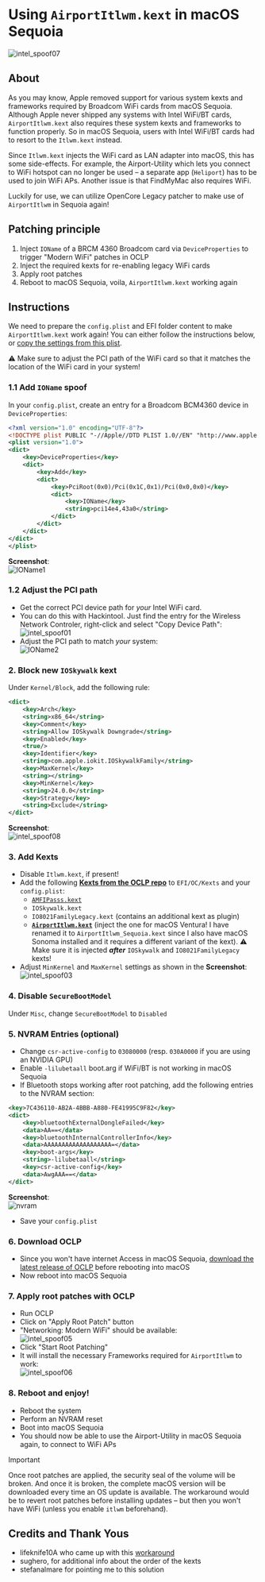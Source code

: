 # Using `AirportItlwm.kext` in macOS Sequoia

![intel_spoof07](https://github.com/user-attachments/assets/255406e1-554e-4b6c-9b67-5d24b9fcb962)

## About

As you may know, Apple removed support for various system kexts and frameworks required by Broadcom WiFi cards from macOS Sequoia. Although Apple never shipped any systems with Intel WiFi/BT cards, `AirportItlwm.kext` also requires these system kexts and frameworks to function properly. So in macOS Sequoia, users with Intel WiFi/BT cards had to resort to the `Itlwm.kext` instead. 

Since `Itlwm.kext` injects the WiFi card as LAN adapter into macOS, this has some side-effects. For example, the Airport-Utility which lets you connect to WiFi hotspot can no longer be used – a separate app (`Heliport`) has to be used to join WiFi APs. Another issue is that FindMyMac also requires WiFi.

Luckily for use, we can utilize OpenCore Legacy patcher to make use of `AirportItlwm` in Sequoia again!

## Patching principle

1. Inject `IOName` of a BRCM 4360 Broadcom card via `DeviceProperties` to trigger "Modern WiFi" patches in OCLP 
2. Inject the required kexts for re-enabling legacy WiFi cards
3. Apply root patches
4. Reboot to macOS Sequoia, voila, `AirportItlwm.kext` working again 

## Instructions

We need to prepare the `config.plist` and EFI folder content to make `AirportItlwm.kext` work again! You can either follow the instructions below, or [copy the settings from this plist](https://github.com/5T33Z0/OC-Little-Translated/blob/main/14_OCLP_Wintel/plist/AirportItlwm_Sequoia.plist).

⚠️ Make sure to adjust the PCI path of the WiFi card so that it matches the location of the WiFi card in your system!

### 1.1 Add `IOName` spoof

In your `config.plist`, create an entry for a Broadcom BCM4360 device in `DeviceProperties`:

```xml
<?xml version="1.0" encoding="UTF-8"?>
<!DOCTYPE plist PUBLIC "-//Apple//DTD PLIST 1.0//EN" "http://www.apple.com/DTDs/PropertyList-1.0.dtd">
<plist version="1.0">
<dict>
	<key>DeviceProperties</key>
	<dict>
		<key>Add</key>
		<dict>
			<key>PciRoot(0x0)/Pci(0x1C,0x1)/Pci(0x0,0x0)</key>
			<dict>
				<key>IOName</key>
				<string>pci14e4,43a0</string>
			</dict>
		</dict>
	</dict>
</dict>
</plist>
```
**Screenshot**:<br> ![IOName1](https://github.com/user-attachments/assets/6b261d32-b140-4f0f-8a98-7cf60277eb3e)

### 1.2 Adjust the PCI path

- Get the correct PCI device path for *your* Intel WiFi card. 
- You can do this with Hackintool. Just find the entry for the Wireless Network Controler, right-click and select "Copy Device Path":<br>![intel_spoof01](https://github.com/user-attachments/assets/44f21ce0-63ca-45f4-b15c-55cbe3c98a1d)
- Adjust the PCI path to match *your* system:<br>![IOName2](https://github.com/user-attachments/assets/6848f554-5fe1-420c-a85b-1c0c87310ab2)

### 2. Block new `IOSkywalk` kext

Under `Kernel/Block`, add the following rule:

```xml
<dict>
	<key>Arch</key>
	<string>x86_64</string>
	<key>Comment</key>
	<string>Allow IOSkywalk Downgrade</string>
	<key>Enabled</key>
	<true/>
	<key>Identifier</key>
	<string>com.apple.iokit.IOSkywalkFamily</string>
	<key>MaxKernel</key>
	<string></string>
	<key>MinKernel</key>
	<string>24.0.0</string>
	<key>Strategy</key>
	<string>Exclude</string>
</dict>
```

**Screenshot**:<br> ![intel_spoof08](https://github.com/user-attachments/assets/0d5a08a1-035c-4079-8128-a8e5435bec59)

### 3. Add Kexts
- Disable `Itlwm.kext`, if present!
- Add the following [**Kexts from the OCLP repo**](https://github.com/dortania/OpenCore-Legacy-Patcher/tree/main/payloads/Kexts/Wifi) to `EFI/OC/Kexts` and your `config.plist`:
	- [`AMFIPasss.kext`](https://github.com/dortania/OpenCore-Legacy-Patcher/tree/main/payloads/Kexts/Acidanthera) 
	- `IOSkywalk.kext`
	- `IO8021FamilyLegacy.kext` (contains an additional kext as plugin)
	- [**`AirportItlwm.kext`**](https://github.com/OpenIntelWireless/itlwm/releases) (inject the one for macOS Ventura! I have renamed it to `AirportItlwm_Sequoia.kext` since I also have macOS Sonoma installed and it requires a different variant of the kext). ⚠️ Make sure it is injected ***after*** `IOSkywalk` and `IO8021FamilyLegacy` kexts!
- Adjust `MinKernel` and `MaxKernel` settings as shown in the **Screenshot**: <br>![intel_spoof03](https://github.com/user-attachments/assets/f5edc4f2-cb0b-4124-a16b-860ccd87c48f)

### 4. Disable `SecureBootModel`

Under `Misc`, change `SecureBootModel` to `Disabled`

### 5. NVRAM Entries (optional)
- Change `csr-active-config` to `03080000` (resp. `030A0000` if you are using an NVIDIA GPU)
- Enable `-lilubetaall` boot.arg if WiFi/BT is not working in macOS Sequoia
- If Bluetooth stops working after root patching, add the following entries to the NVRAM section:

```xml
<key>7C436110-AB2A-4BBB-A880-FE41995C9F82</key>
<dict>
	<key>bluetoothExternalDongleFailed</key>
	<data>AA==</data>
	<key>bluetoothInternalControllerInfo</key>
	<data>AAAAAAAAAAAAAAAAAAA=</data>
	<key>boot-args</key>
	<string>-lilubetaall</string>
	<key>csr-active-config</key>
	<data>AwgAAA==</data>
</dict>
```
**Screenshot**:<br>![nvram](https://github.com/user-attachments/assets/b322597d-98d0-4961-81d3-19ec8ecb9bf9)

- Save your `config.plist`

### 6. Download OCLP
- Since you won't have internet Access in macOS Sequoia, [download the latest release of OCLP](https://github.com/dortania/OpenCore-Legacy-Patcher/releases) before rebooting into macOS
- Now reboot into macOS Sequoia

### 7. Apply root patches with OCLP

- Run OCLP
- Click on "Apply Root Patch" button
- "Networking: Modern WiFi" should be available:<br>![intel_spoof05](https://github.com/user-attachments/assets/8b072d05-93f5-4151-b6e1-1d8e0c6c555e)
- Click "Start Root Patching"
- It will install the necessary Frameworks required for `AirportItlwm` to work:<br> ![intel_spoof06](https://github.com/user-attachments/assets/ced653f7-0807-4aef-82cb-eabf35b08884)

### 8. Reboot and enjoy!

- Reboot the system
- Perform an NVRAM reset
- Boot into macOS Sequoia
- You should now be able to use the Airport-Utility in macOS Sequoia again, to connect to WiFi APs

> [!IMPORTANT]
> 
> Once root patches are applied, the security seal of the volume will be broken. And once it is broken, the complete macOS version will be downloaded every time an OS update is available. The workaround would be to revert root patches before installing updates – but then you won't have WiFi (unless you enable `itlwm` beforehand).

## Credits and Thank Yous

- lifeknife10A who came up with this [workaround](https://github.com/OpenIntelWireless/itlwm/issues/1009#issuecomment-2370919270)
- sughero, for additional info about the order of the kexts
- stefanalmare for pointing me to this solution
